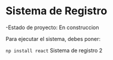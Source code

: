 <h1>Sistema de Registro</h1>
-Estado de proyecto: En construccion

Para ejecutar el sistema, debes poner:

```np install react```
Sistema de registro 2 

